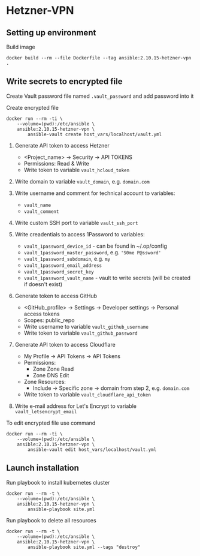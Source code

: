 # Hetzner-VPN

## Setting up environment

Build image
```fish
docker build --rm --file Dockerfile --tag ansible:2.10.15-hetzner-vpn .
```

## Write secrets to encrypted file

Create Vault password file named `.vault_password` and add password into it

Create encrypted file
```fish
docker run --rm -ti \
    --volume=(pwd):/etc/ansible \
    ansible:2.10.15-hetzner-vpn \
        ansible-vault create host_vars/localhost/vault.yml
```

1. Generate API token to access Hetzner
   - <Project_name> -> Security -> API TOKENS
   - Permissions: Read & Write
   - Write token to variable `vault_hcloud_token`

2. Write domain to variable `vault_domain`, e.g. `domain.com`

3. Write username and comment for technical account to variables:
   - `vault_name`
   - `vault_comment`

4. Write custom SSH port to variable `vault_ssh_port`

5. Write creadentials to access 1Password to variables:
   - `vault_1password_device_id` - can be found in ~/.op/config
   - `vault_1password_master_password`, e.g. `'S0me P@ssword'`
   - `vault_1password_subdomain`, e.g. `my`
   - `vault_1password_email_address`
   - `vault_1password_secret_key`
   - `vault_1password_vault_name` - vault to write secrets (will be created if doesn't exist)

6. Generate token to access GitHub
   - <GitHub_profile> -> Settings -> Developer settings -> Personal access tokens
   - Scopes: public_repo
   - Write username to variable `vault_github_username`
   - Write token to variable `vault_github_password`

7. Generate API token to access Cloudflare
   - My Profile -> API Tokens -> API Tokens
   - Permissions:
     - Zone Zone Read
     - Zone DNS Edit
   - Zone Resources:
     - Include -> Specific zone -> domain from step 2, e.g. `domain.com`
   - Write token to variable `vault_cloudflare_api_token`

8. Write e-mail address for Let's Encrypt to variable `vault_letsencrypt_email`

To edit encrypted file use command
```fish
docker run --rm -ti \
    --volume=(pwd):/etc/ansible \
    ansible:2.10.15-hetzner-vpn \
        ansible-vault edit host_vars/localhost/vault.yml
```

## Launch installation

Run playbook to install kubernetes cluster
```fish
docker run --rm -t \
    --volume=(pwd):/etc/ansible \
    ansible:2.10.15-hetzner-vpn \
        ansible-playbook site.yml
```

Run playbook to delete all resources
```fish
docker run --rm -t \
    --volume=(pwd):/etc/ansible \
    ansible:2.10.15-hetzner-vpn \
        ansible-playbook site.yml --tags "destroy"
```
